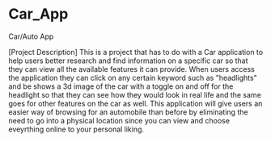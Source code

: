 # Car_App
Car/Auto App 

[Project Description]
This is a project that has to do with a Car application to help users better research and find information on a specific car so that they can view all the available features it can provide. 
When users access the application they can click on any certain keyword such as "headlights" and be shows a 3d image of the car with a toggle on and off for the headlight so that they can see how they would look in real life and the same goes for other features on the car as well. This application will give users an easier way of browsing for an automobile than before by eliminating the need to go into a physical location since you can view and choose eveyrthing online to your personal liking.
